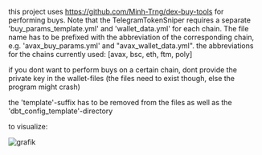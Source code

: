 this project uses https://github.com/Minh-Trng/dex-buy-tools for performing buys.
Note that the TelegramTokenSniper requires a separate 'buy_params_template.yml' and 'wallet_data.yml' for each chain. The file name has to 
be prefixed with the abbreviation of the corresponding chain, e.g. 'avax_buy_params.yml' and "avax_wallet_data.yml". 
the abbreviations for the chains currently used: [avax, bsc, eth, ftm, poly]

if you dont want to perform buys on a certain chain, dont provide the private key in the wallet-files (the files need to exist though, else the program might crash)

the 'template'-suffix has to be removed from the files as well as the 'dbt_config_template'-directory

to visualize:


![grafik](https://user-images.githubusercontent.com/46103853/156925750-0509fde4-2236-4f13-8565-2f8612968b85.png)
